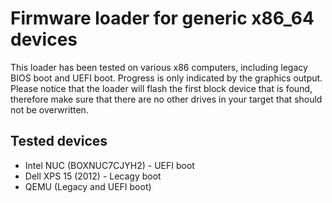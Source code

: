 # Firmware loader for generic x86_64 devices

This loader has been tested on various x86 computers, including legacy BIOS boot
and UEFI boot. Progress is only indicated by the graphics output.
Please notice that the loader will flash the first block device that is found,
therefore make sure that there are no other drives in your target that should
not be overwritten.

## Tested devices

- Intel NUC (BOXNUC7CJYH2) - UEFI boot
- Dell XPS 15 (2012) - Lecagy boot
- QEMU (Legacy and UEFI boot)
